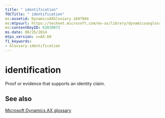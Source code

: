```yaml
---
title: " identification"
TOCTitle: " identification"
ms:assetid: DynamicsAXGlossary.1697984
ms:mtpsurl: https://technet.microsoft.com/en-us/library/dynamicsaxglossary.1697984(v=AX.60)
ms:contentKeyID: 62830073
ms.date: 08/25/2014
mtps_version: v=AX.60
f1_keywords:
- Glossary.identification
---
```


# identification

Proof or evidence that supports an identity claim.

## See also

[Microsoft Dynamics AX glossary](glossary/microsoft-dynamics-ax-glossary.md)

  


